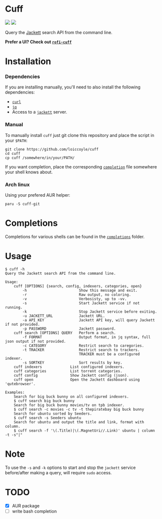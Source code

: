 # Cuff

<a href="./LICENSE.md"><img src="https://img.shields.io/badge/license-MIT-blue.svg"></a>
<a href="https://aur.archlinux.org/packages/cuff-git/"><img src="https://img.shields.io/aur/version/cuff-git"></a>

Query the [Jackett](https://github.com/jackett/jackett) search API from the command line.

**Prefer a UI? Check out [`rofi-cuff`](https://github.com/loiccoyle/rofi-cuff)**

# Installation

### Dependencies

If you are installing manually, you'll need to also install the following dependencies:

- [`curl`](https://github.com/curl/curl)
- [`jq`](https://github.com/stedolan/jq)
- Access to a [`jackett`](https://github.com/jackett/jackett) server.

### Manual

To manually install `cuff` just git clone this repository and place the script in your `$PATH`:

```
git clone https://github.com/loiccoyle/cuff
cd cuff
cp cuff /somewhere/in/your/PATH/
```

If you want <TAB> completion, place the corresponding [`completion`](completions) file somewhere your shell knows about.

### Arch linux

Using your prefered AUR helper:

```
paru -S cuff-git
```

# Completions

Completions for various shells can be found in the [`completions`](completions) folder.

# Usage

```
$ cuff -h
Query the Jackett search API from the command line.

Usage:
    cuff [OPTIONS] {search, config, indexers, categories, open}
        -h                        Show this message and exit.
        -r                        Raw output, no coloring.
        -v                        Verbosisty, up to -vv.
        -s                        Start Jackett service if not running.
        -k                        Stop Jackett service before exiting.
        -u JACKETT_URL            Jackett URL.
        -a API_KEY                Jackett API key, will query Jackett if not provided.
        -p PASSWORD               Jackett password.
    cuff search [OPTIONS] QUERY   Perform a search.
        -f FORMAT                 Output format, in jq syntax, full json output if not provided.
        -c CATEGORY               Restrict search to caregories.
        -t TRACKER                Restrict search to trackers.
                                  TRACKER must be a configured indexer.
        -s SORTKEY                Sort results by key.
    cuff indexers             List configured indexers.
    cuff categories           List torrent categories.
    cuff config               Show Jackett config (json).
    cuff open                 Open the Jackett dashboard using 'qutebrowser'.

Examples:
    Search for big buck bunny on all configured indexers.
    $ cuff search big buck bunny
    Search for big buck bunny movies/tv on tpb indexer.
    $ cuff search -c movies -c tv -t thepiratebay big buck bunny
    Search for ubuntu sorted by Seeders.
    $ cuff search -s Seeders ubuntu
    Search for ubuntu and output the title and link, format with column.
    $ cuff search -f '\(.Title)|\(.MagnetUri//.Link)' ubuntu | column -t -s"|"
```

# Note

To use the `-s` and `-k` options to start and stop the `jackett` service before/after making a query, will require `sudo` access.

# TODO

- [x] AUR package
- [ ] write bash completion
